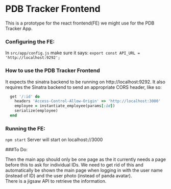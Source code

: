 # PDB Tracker Frontend

This is a prototype for the react frontend(FE) we might use for the PDB Tracker App.

### Configuring the FE:
In ```src/app/config.js``` make sure it says:
```export const API_URL = 'http://localhost:9292'; ```


### How to use the PDB Tracker Frontend

It expects the sinatra backend to be running on http://localhost:9292. It also requires the Sinatra backend to send an appropriate CORS header, like so:

```ruby
  get '/:id' do
    headers 'Access-Control-Allow-Origin' => 'http://localhost:3000'
    employee = instantiate_employee(params[:id])
    serialize(employee)
  end
```

### Running the FE:
```npm start```
Server will start on localhost://3000

###To Do:

Then the main app should only be one page as the it currently needs a page before this to ask for individual IDs.  We need to get rid of this and automatically be shown the main page when logging in with the user name (instead of ID) and the user photo (instead of panda avatar).  
There is a jigsaw API to retrieve the information.
